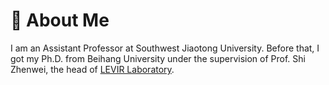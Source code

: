 # 👋 About Me
I am an Assistant Professor at Southwest Jiaotong University. Before that, I got my Ph.D. from Beihang University under the supervision of Prof. Shi Zhenwei, the head of [LEVIR Laboratory](https://levir.buaa.edu.cn/).